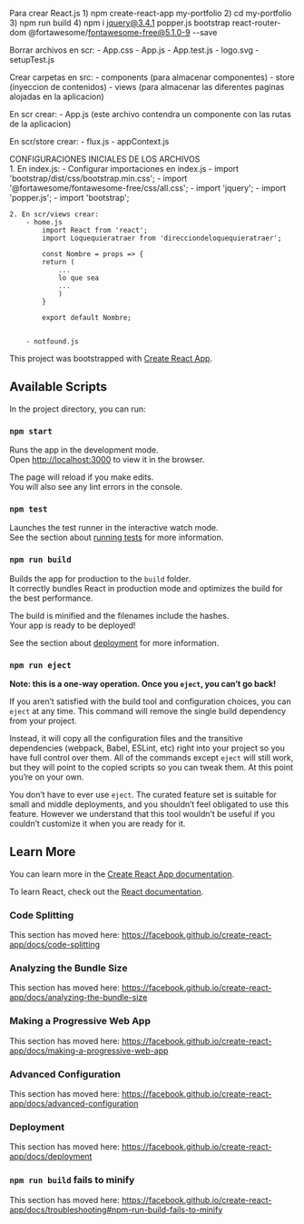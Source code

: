 
Para crear React.js
    1) npm create-react-app my-portfolio
    2) cd my-portfolio
    3) npm run build
    4) npm i jquery@3.4.1 popper.js bootstrap react-router-dom @fortawesome/fontawesome-free@5.1.0-9 --save

Borrar archivos en scr:
    - App.css
    - App.js
    - App.test.js
    - logo.svg
    - setupTest.js

Crear carpetas en src:
    - components (para almacenar componentes)
    - store (inyeccion de contenidos)
    - views (para almacenar las diferentes paginas alojadas en la aplicacion)


En scr crear:
    - App.js (este archivo contendra un componente con las rutas de la aplicacion)
        <BrowserRouter> <Switch> <Route>

En scr/store crear:
    - flux.js
    - appContext.js


CONFIGURACIONES INICIALES DE LOS ARCHIVOS    
    1. En index.js:
        - Configurar importaciones en index.js
            - import 'bootstrap/dist/css/bootstrap.min.css';
            - import '@fortawesome/fontawesome-free/css/all.css';
            - import 'jquery';
            - import 'popper.js';
            - import 'bootstrap';
    
    2. En scr/views crear:
        - home.js
            import React from 'react';
            import Loquequieratraer from 'direcciondeloquequieratraer';

            const Nombre = props => {
            return (
                ...
                lo que sea
                ...
                )
            }

            export default Nombre;  


        - notfound.js



This project was bootstrapped with [Create React App](https://github.com/facebook/create-react-app).

## Available Scripts

In the project directory, you can run:

### `npm start`

Runs the app in the development mode.<br />
Open [http://localhost:3000](http://localhost:3000) to view it in the browser.

The page will reload if you make edits.<br />
You will also see any lint errors in the console.

### `npm test`

Launches the test runner in the interactive watch mode.<br />
See the section about [running tests](https://facebook.github.io/create-react-app/docs/running-tests) for more information.

### `npm run build`

Builds the app for production to the `build` folder.<br />
It correctly bundles React in production mode and optimizes the build for the best performance.

The build is minified and the filenames include the hashes.<br />
Your app is ready to be deployed!

See the section about [deployment](https://facebook.github.io/create-react-app/docs/deployment) for more information.

### `npm run eject`

**Note: this is a one-way operation. Once you `eject`, you can’t go back!**

If you aren’t satisfied with the build tool and configuration choices, you can `eject` at any time. This command will remove the single build dependency from your project.

Instead, it will copy all the configuration files and the transitive dependencies (webpack, Babel, ESLint, etc) right into your project so you have full control over them. All of the commands except `eject` will still work, but they will point to the copied scripts so you can tweak them. At this point you’re on your own.

You don’t have to ever use `eject`. The curated feature set is suitable for small and middle deployments, and you shouldn’t feel obligated to use this feature. However we understand that this tool wouldn’t be useful if you couldn’t customize it when you are ready for it.

## Learn More

You can learn more in the [Create React App documentation](https://facebook.github.io/create-react-app/docs/getting-started).

To learn React, check out the [React documentation](https://reactjs.org/).

### Code Splitting

This section has moved here: https://facebook.github.io/create-react-app/docs/code-splitting

### Analyzing the Bundle Size

This section has moved here: https://facebook.github.io/create-react-app/docs/analyzing-the-bundle-size

### Making a Progressive Web App

This section has moved here: https://facebook.github.io/create-react-app/docs/making-a-progressive-web-app

### Advanced Configuration

This section has moved here: https://facebook.github.io/create-react-app/docs/advanced-configuration

### Deployment

This section has moved here: https://facebook.github.io/create-react-app/docs/deployment

### `npm run build` fails to minify

This section has moved here: https://facebook.github.io/create-react-app/docs/troubleshooting#npm-run-build-fails-to-minify
